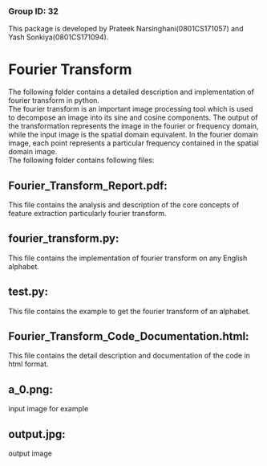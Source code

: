 ### Group ID: 32
This package is developed by Prateek Narsinghani(0801CS171057) and Yash Sonkiya(0801CS171094).
# Fourier Transform

The following folder contains a detailed description and implementation of fourier transform in python.  
The fourier transform is an important image processing tool which is used to decompose an image into its sine and cosine components. The output of the transformation represents the image in the fourier or frequency domain, while the input image is the spatial domain equivalent. In the fourier domain image, each point represents a particular frequency contained in the spatial domain image.  
The following folder contains following files:
## Fourier_Transform_Report.pdf:
This file contains the analysis and description of the core concepts of feature extraction particularly fourier transform.
## fourier_transform.py:
This file contains the implementation of fourier transform on any English alphabet. 
## test.py:
This file contains the example to get the fourier transform of an alphabet.  
## Fourier_Transform_Code_Documentation.html:
This file contains the detail description and documentation of the code in html format.
## a_0.png:
input image for example
## output.jpg:
output image 
